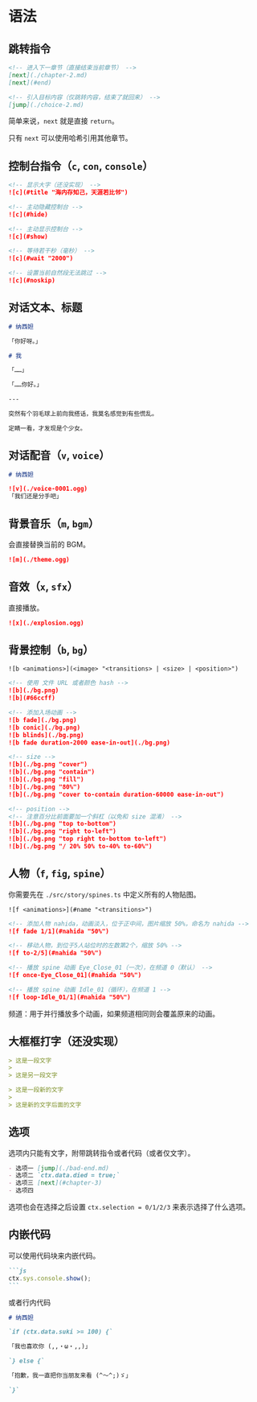 # 语法

## 跳转指令

<!-- prettier-ignore -->
```markdown
<!-- 进入下一章节（直接结束当前章节） -->
[next](./chapter-2.md)
[next](#end)

<!-- 引入目标内容（仅跳转内容，结束了就回来） -->
[jump](./choice-2.md)
```

简单来说，`next` 就是直接 `return`。

只有 `next` 可以使用哈希引用其他章节。

## 控制台指令（`c`, `con`, `console`）

<!-- prettier-ignore -->
```markdown
<!-- 显示大字（还没实现） -->
![c](#title "海内存知己，天涯若比邻")

<!-- 主动隐藏控制台 -->
![c](#hide)

<!-- 主动显示控制台 -->
![c](#show)

<!-- 等待若干秒（毫秒） -->
![c](#wait "2000")

<!-- 设置当前自然段无法跳过 -->
![c](#noskip)
```

## 对话文本、标题

<!-- prettier-ignore -->
```markdown
# 纳西妲

「你好呀。」

# 我

「……」

「……你好。」

---

突然有个羽毛球上前向我搭话，我莫名感觉到有些慌乱。

定睛一看，才发现是个少女。
```

## 对话配音（`v`, `voice`）

<!-- prettier-ignore -->
```markdown
# 纳西妲

![v](./voice-0001.ogg)
「我们还是分手吧」
```

## 背景音乐（`m`, `bgm`）

会直接替换当前的 BGM。

<!-- prettier-ignore -->
```markdown
![m](./theme.ogg)
```

## 音效（`x`, `sfx`）

直接播放。

<!-- prettier-ignore -->
```markdown
![x](./explosion.ogg)
```

## 背景控制（`b`, `bg`）

`![b <animations>](<image> "<transitions> | <size> | <position>")`

<!-- prettier-ignore -->
```markdown
<!-- 使用 文件 URL 或者颜色 hash -->
![b](./bg.png)
![b](#66ccff)

<!-- 添加入场动画 -->
![b fade](./bg.png)
![b conic](./bg.png)
![b blinds](./bg.png)
![b fade duration-2000 ease-in-out](./bg.png)

<!-- size -->
![b](./bg.png "cover")
![b](./bg.png "contain")
![b](./bg.png "fill")
![b](./bg.png "80%")
![b](./bg.png "cover to-contain duration-60000 ease-in-out")

<!-- position -->
<!-- 注意百分比前面要加一个斜杠（以免和 size 混淆） -->
![b](./bg.png "top to-bottom")
![b](./bg.png "right to-left")
![b](./bg.png "top right to-bottom to-left")
![b](./bg.png "/ 20% 50% to-40% to-60%")
```

## 人物（`f`, `fig`, `spine`）

你需要先在 `./src/story/spines.ts` 中定义所有的人物贴图。

`![f <animations>](#name "<transitions>")`

<!-- prettier-ignore -->
```markdown
<!-- 添加人物 nahida，动画淡入，位于正中间，图片缩放 50%，命名为 nahida -->
![f fade 1/1](#nahida "50%")

<!-- 移动人物，到位于5人站位时的左数第2个，缩放 50% -->
![f to-2/5](#nahida "50%")

<!-- 播放 spine 动画 Eye_Close_01（一次），在频道 0（默认） -->
![f once-Eye_Close_01](#nahida "50%")

<!-- 播放 spine 动画 Idle_01（循环），在频道 1 -->
![f loop-Idle_01/1](#nahida "50%")
```

频道：用于并行播放多个动画，如果频道相同则会覆盖原来的动画。

## 大框框打字（还没实现）

<!-- prettier-ignore -->
```markdown
> 这是一段文字
>
> 这是另一段文字

> 这是一段新的文字
>
> 这是新的文字后面的文字
```

## 选项

选项内只能有文字，附带跳转指令或者代码（或者仅文字）。

<!-- prettier-ignore -->
```markdown
- 选项一 [jump](./bad-end.md)
- 选项二 `ctx.data.died = true;`
- 选项三 [next](#chapter-3)
- 选项四
```

选项也会在选择之后设置 `ctx.selection = 0/1/2/3` 来表示选择了什么选项。

## 内嵌代码

可以使用代码块来内嵌代码。

````markdown
```js
ctx.sys.console.show();
```
````

或者行内代码

```markdown
# 纳西妲

`if (ctx.data.suki >= 100) {`

「我也喜欢你 (,,・ω・,,)」

`} else {`

「抱歉，我一直把你当朋友来看 (^～^;)ゞ」

`}`
```

